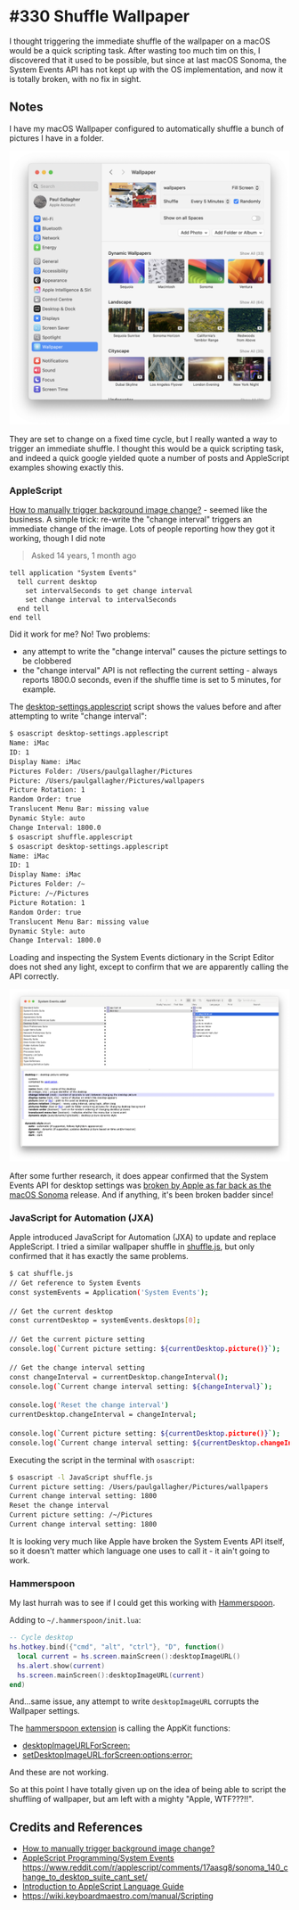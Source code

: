 # #330 Shuffle Wallpaper

I thought triggering the immediate shuffle of the wallpaper on a macOS would be a quick scripting task. After wasting too much tim on this,
I discovered that it used to be possible, but since at last macOS Sonoma, the System Events API has not kept up with the OS implementation, and now it is totally broken, with no fix in sight.

## Notes

I have my macOS Wallpaper configured to automatically shuffle a bunch of pictures I have in a folder.

![wallpaper](./assets/wallpaper.png)

They are set to change on a fixed time cycle, but I really wanted a way to trigger an immediate shuffle.
I thought this would be a quick scripting task, and indeed a quick google yielded quote a number of posts and AppleScript examples showing exactly this.

### AppleScript

[How to manually trigger background image change?](https://apple.stackexchange.com/questions/12117/how-to-manually-trigger-background-image-change) - seemed like the business.
A simple trick: re-write the "change interval" triggers an immediate change of the image.
Lots of people reporting how they got it working,
though I did note

> Asked 14 years, 1 month ago

```applescript
tell application "System Events"
  tell current desktop
    set intervalSeconds to get change interval
    set change interval to intervalSeconds
  end tell
end tell
```

Did it work for me? No! Two problems:

* any attempt to write the "change interval" causes the picture settings to be clobbered
* the "change interval" API is not reflecting the current setting - always reports 1800.0 seconds, even if the shuffle time is set to 5 minutes, for example.

The [desktop-settings.applescript](./desktop-settings.applescript) script shows the values before and after attempting to write "change interval":

```sh
$ osascript desktop-settings.applescript
Name: iMac
ID: 1
Display Name: iMac
Pictures Folder: /Users/paulgallagher/Pictures
Picture: /Users/paulgallagher/Pictures/wallpapers
Picture Rotation: 1
Random Order: true
Translucent Menu Bar: missing value
Dynamic Style: auto
Change Interval: 1800.0
$ osascript shuffle.applescript
$ osascript desktop-settings.applescript
Name: iMac
ID: 1
Display Name: iMac
Pictures Folder: /~
Picture: /~/Pictures
Picture Rotation: 1
Random Order: true
Translucent Menu Bar: missing value
Dynamic Style: auto
Change Interval: 1800.0
```

Loading and inspecting the System Events dictionary in the Script Editor does not shed any light, except to confirm that we are apparently calling the API correctly.

![desktop-ref](./assets/desktop-ref.png)

After some further research, it does appear confirmed that the
System Events API for desktop settings was
[broken by Apple as far back as the macOS Sonoma](https://www.reddit.com/r/applescript/comments/17aasg8/sonoma_140_change_to_desktop_suite_cant_set/)
release. And if anything, it's been broken badder since!

### JavaScript for Automation (JXA)

Apple introduced JavaScript for Automation (JXA) to update and replace AppleScript.
I tried a similar wallpaper shuffle in
[shuffle.js](./shuffle.js), but only confirmed that it has exactly the same problems.

```sh
$ cat shuffle.js
// Get reference to System Events
const systemEvents = Application('System Events');

// Get the current desktop
const currentDesktop = systemEvents.desktops[0];

// Get the current picture setting
console.log(`Current picture setting: ${currentDesktop.picture()}`);

// Get the change interval setting
const changeInterval = currentDesktop.changeInterval();
console.log(`Current change interval setting: ${changeInterval}`);

console.log('Reset the change interval')
currentDesktop.changeInterval = changeInterval;

console.log(`Current picture setting: ${currentDesktop.picture()}`);
console.log(`Current change interval setting: ${currentDesktop.changeInterval()}`);
```

Executing the script in the terminal with `osascript`:

```sh
$ osascript -l JavaScript shuffle.js
Current picture setting: /Users/paulgallagher/Pictures/wallpapers
Current change interval setting: 1800
Reset the change interval
Current picture setting: /~/Pictures
Current change interval setting: 1800
```

It is looking very much like Apple have broken the System Events API itself,
so it doesn't matter which language one uses to call it - it ain't going to work.

### Hammerspoon

My last hurrah was to see if I could get this working with
[Hammerspoon](../../hammerspoon/).

Adding to `~/.hammerspoon/init.lua`:

```lua
-- Cycle desktop
hs.hotkey.bind({"cmd", "alt", "ctrl"}, "D", function()
  local current = hs.screen.mainScreen():desktopImageURL()
  hs.alert.show(current)
  hs.screen.mainScreen():desktopImageURL(current)
end)
```

And...same issue, any attempt to write `desktopImageURL` corrupts the Wallpaper settings.

The
[hammerspoon extension](https://github.com/Hammerspoon/hammerspoon/blob/master/extensions/screen/libscreen.m#L1295)
is calling the AppKit functions:

* [desktopImageURLForScreen:](https://developer.apple.com/documentation/appkit/nsworkspace/desktopimageurl(for:)?language=objc)
* [setDesktopImageURL:forScreen:options:error:](https://developer.apple.com/documentation/appkit/nsworkspace/setdesktopimageurl(_:for:options:)?language=objc)

And these are not working.

So  at this point I have totally given up on the idea of being able to script the shuffling of wallpaper, but am left with a mighty "Apple, WTF???!!".

## Credits and References

* [How to manually trigger background image change?](https://apple.stackexchange.com/questions/12117/how-to-manually-trigger-background-image-change)
* [AppleScript Programming/System Events](https://en.wikibooks.org/wiki/AppleScript_Programming/System_Events)
<https://www.reddit.com/r/applescript/comments/17aasg8/sonoma_140_change_to_desktop_suite_cant_set/>
* [Introduction to AppleScript Language Guide](https://developer.apple.com/library/archive/documentation/AppleScript/Conceptual/AppleScriptLangGuide/introduction/ASLR_intro.html)
* <https://wiki.keyboardmaestro.com/manual/Scripting>
